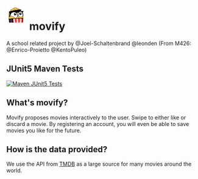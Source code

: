 <img src="./public/popcorn-loader.gif" width="50" style="float: left; margin-right: 10px;" />

# movify

A school related project by @Joel-Schaltenbrand @leonden (From M426: @Enrico-Proietto @KentoPuleo)

## JUnit5 Maven Tests
[![Maven JUnit5 Tests](https://github.com/Joel-Schaltenbrand/m450-project-movify/actions/workflows/JUnitTest.yml/badge.svg?branch=master)](https://github.com/Joel-Schaltenbrand/m450-project-movify/actions/workflows/JUnitTest.yml)

## What's movify?

Movify proposes movies interactively to the user. Swipe to either like or discard a movie.
By registering an account, you will even be able to save movies you like for the future.

## How is the data provided?

We use the API from [TMDB](https://www.themoviedb.org/?language=de-DE) as a large source for many movies around the world.
